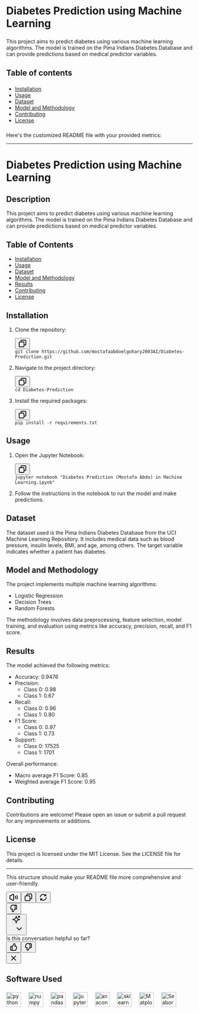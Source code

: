 <h1 align="left">Diabetes Prediction using Machine Learning</h1>

###

<p align="left">This project aims to predict diabetes using various machine learning algorithms. The model is trained on the Pima Indians Diabetes Database and can provide predictions based on medical predictor variables.</p>

###

<h2 align="left">Table of contents</h2>

###

<p align="left">
<ul>
  <li> <a href="#Installation">Installation </a> </li>
  <li> <a href="#Usage">Usage </a> </li>
  <li> <a href="#Dataset">Dataset </a> </li>
  <li> <a href="#Model and Methodology">Model and Methodology </a> </li>
  <li> <a href="#Contributing">Contributing </a> </li>
  <li> <a href="#License">License </a> </li>
</ul>  
</p>

###

<div class="group/conversation-turn relative flex w-full min-w-0 flex-col agent-turn">
    <div class="flex-col gap-1 md:gap-3">
        <div class="flex flex-grow flex-col max-w-full">
            <div data-message-author-role="assistant" data-message-id="39310f81-a50d-477a-b713-f8ddc6b303d0" dir="auto"
                class="min-h-[20px] text-message flex w-full flex-col items-end gap-2 whitespace-pre-wrap break-words [.text-message+&amp;]:mt-5 overflow-x-auto">
                <div class="flex w-full flex-col gap-1 empty:hidden first:pt-[3px]">
                    <div class="markdown prose w-full break-words dark:prose-invert light">
                        <p>Here's the customized README file with your provided metrics:</p>
                        <hr>
                        <h1>Diabetes Prediction using Machine Learning</h1>
                        <h2>Description</h2>
                        <p>This project aims to predict diabetes using various machine learning algorithms. The model is
                            trained on the Pima Indians Diabetes Database and can provide predictions based on medical
                            predictor variables.</p>
                        <h2>Table of Contents</h2>
                        <ul>
                            <li><a rel="noreferrer" href="#installation">Installation</a></li>
                            <li><a rel="noreferrer" href="#usage">Usage</a></li>
                            <li><a rel="noreferrer" href="#dataset">Dataset</a></li>
                            <li><a rel="noreferrer" href="#model-and-methodology">Model and Methodology</a></li>
                            <li><a rel="noreferrer" href="#results">Results</a></li>
                            <li><a rel="noreferrer" href="#contributing">Contributing</a></li>
                            <li><a rel="noreferrer" href="#license">License</a></li>
                        </ul>
                        <h2>Installation</h2>
                        <ol>
                            <li>Clone the repository:
                                <pre><div class="dark bg-gray-950 rounded-md border-[0.5px] border-token-border-medium"><div class="flex items-center relative text-token-text-secondary bg-token-main-surface-secondary px-4 py-2 text-xs font-sans justify-between rounded-t-md"><div class="flex items-center"><span class="" data-state="closed"><button class="flex gap-1 items-center"><svg xmlns="http://www.w3.org/2000/svg" width="24" height="24" fill="none" viewBox="0 0 24 24" class="icon-sm"><path fill="currentColor" fill-rule="evenodd" d="M7 5a3 3 0 0 1 3-3h9a3 3 0 0 1 3 3v9a3 3 0 0 1-3 3h-2v2a3 3 0 0 1-3 3H5a3 3 0 0 1-3-3v-9a3 3 0 0 1 3-3h2zm2 2h5a3 3 0 0 1 3 3v5h2a1 1 0 0 0 1-1V5a1 1 0 0 0-1-1h-9a1 1 0 0 0-1 1zM5 9a1 1 0 0 0-1 1v9a1 1 0 0 0 1 1h9a1 1 0 0 0 1-1v-9a1 1 0 0 0-1-1z" clip-rule="evenodd"></path></svg></button></span></div></div><div class="overflow-y-auto p-4" dir="ltr"><code class="!whitespace-pre hljs language-bash">git <span class="hljs-built_in">clone</span> https://github.com/mostafaabdoelgohary2003AI/Diabetes-Prediction.git
</code></div></div></pre>
                            </li>
                            <li>Navigate to the project directory:
                                <pre><div class="dark bg-gray-950 rounded-md border-[0.5px] border-token-border-medium"><div class="flex items-center relative text-token-text-secondary bg-token-main-surface-secondary px-4 py-2 text-xs font-sans justify-between rounded-t-md"><div class="flex items-center"><span class="" data-state="closed"><button class="flex gap-1 items-center"><svg xmlns="http://www.w3.org/2000/svg" width="24" height="24" fill="none" viewBox="0 0 24 24" class="icon-sm"><path fill="currentColor" fill-rule="evenodd" d="M7 5a3 3 0 0 1 3-3h9a3 3 0 0 1 3 3v9a3 3 0 0 1-3 3h-2v2a3 3 0 0 1-3 3H5a3 3 0 0 1-3-3v-9a3 3 0 0 1 3-3h2zm2 2h5a3 3 0 0 1 3 3v5h2a1 1 0 0 0 1-1V5a1 1 0 0 0-1-1h-9a1 1 0 0 0-1 1zM5 9a1 1 0 0 0-1 1v9a1 1 0 0 0 1 1h9a1 1 0 0 0 1-1v-9a1 1 0 0 0-1-1z" clip-rule="evenodd"></path></svg></button></span></div></div><div class="overflow-y-auto p-4" dir="ltr"><code class="!whitespace-pre hljs language-bash"><span class="hljs-built_in">cd</span> Diabetes-Prediction
</code></div></div></pre>
                            </li>
                            <li>Install the required packages:
                                <pre><div class="dark bg-gray-950 rounded-md border-[0.5px] border-token-border-medium"><div class="flex items-center relative text-token-text-secondary bg-token-main-surface-secondary px-4 py-2 text-xs font-sans justify-between rounded-t-md"><div class="flex items-center"><span class="" data-state="closed"><button class="flex gap-1 items-center"><svg xmlns="http://www.w3.org/2000/svg" width="24" height="24" fill="none" viewBox="0 0 24 24" class="icon-sm"><path fill="currentColor" fill-rule="evenodd" d="M7 5a3 3 0 0 1 3-3h9a3 3 0 0 1 3 3v9a3 3 0 0 1-3 3h-2v2a3 3 0 0 1-3 3H5a3 3 0 0 1-3-3v-9a3 3 0 0 1 3-3h2zm2 2h5a3 3 0 0 1 3 3v5h2a1 1 0 0 0 1-1V5a1 1 0 0 0-1-1h-9a1 1 0 0 0-1 1zM5 9a1 1 0 0 0-1 1v9a1 1 0 0 0 1 1h9a1 1 0 0 0 1-1v-9a1 1 0 0 0-1-1z" clip-rule="evenodd"></path></svg></button></span></div></div><div class="overflow-y-auto p-4" dir="ltr"><code class="!whitespace-pre hljs language-bash">pip install -r requirements.txt
</code></div></div></pre>
                            </li>
                        </ol>
                        <h2>Usage</h2>
                        <ol>
                            <li>Open the Jupyter Notebook:
                                <pre><div class="dark bg-gray-950 rounded-md border-[0.5px] border-token-border-medium"><div class="flex items-center relative text-token-text-secondary bg-token-main-surface-secondary px-4 py-2 text-xs font-sans justify-between rounded-t-md"><div class="flex items-center"><span class="" data-state="closed"><button class="flex gap-1 items-center"><svg xmlns="http://www.w3.org/2000/svg" width="24" height="24" fill="none" viewBox="0 0 24 24" class="icon-sm"><path fill="currentColor" fill-rule="evenodd" d="M7 5a3 3 0 0 1 3-3h9a3 3 0 0 1 3 3v9a3 3 0 0 1-3 3h-2v2a3 3 0 0 1-3 3H5a3 3 0 0 1-3-3v-9a3 3 0 0 1 3-3h2zm2 2h5a3 3 0 0 1 3 3v5h2a1 1 0 0 0 1-1V5a1 1 0 0 0-1-1h-9a1 1 0 0 0-1 1zM5 9a1 1 0 0 0-1 1v9a1 1 0 0 0 1 1h9a1 1 0 0 0 1-1v-9a1 1 0 0 0-1-1z" clip-rule="evenodd"></path></svg></button></span></div></div><div class="overflow-y-auto p-4" dir="ltr"><code class="!whitespace-pre hljs language-bash">jupyter notebook <span class="hljs-string">"Diabetes Prediction (Mostafa Abdo) in Machine Learning.ipynb"</span>
</code></div></div></pre>
                            </li>
                            <li>Follow the instructions in the notebook to run the model and make predictions.</li>
                        </ol>
                        <h2>Dataset</h2>
                        <p>The dataset used is the Pima Indians Diabetes Database from the UCI Machine Learning
                            Repository. It includes medical data such as blood pressure, insulin levels, BMI, and age,
                            among others. The target variable indicates whether a patient has diabetes.</p>
                        <h2>Model and Methodology</h2>
                        <p>The project implements multiple machine learning algorithms:</p>
                        <ul>
                            <li>Logistic Regression</li>
                            <li>Decision Trees</li>
                            <li>Random Forests</li>
                        </ul>
                        <p>The methodology involves data preprocessing, feature selection, model training, and
                            evaluation using metrics like accuracy, precision, recall, and F1 score.</p>
                        <h2>Results</h2>
                        <p>The model achieved the following metrics:</p>
                        <ul>
                            <li>Accuracy: 0.9476</li>
                            <li>Precision:<ul>
                                    <li>Class 0: 0.98</li>
                                    <li>Class 1: 0.67</li>
                                </ul>
                            </li>
                            <li>Recall:<ul>
                                    <li>Class 0: 0.96</li>
                                    <li>Class 1: 0.80</li>
                                </ul>
                            </li>
                            <li>F1 Score:<ul>
                                    <li>Class 0: 0.97</li>
                                    <li>Class 1: 0.73</li>
                                </ul>
                            </li>
                            <li>Support:<ul>
                                    <li>Class 0: 17525</li>
                                    <li>Class 1: 1701</li>
                                </ul>
                            </li>
                        </ul>
                        <p>Overall performance:</p>
                        <ul>
                            <li>Macro average F1 Score: 0.85</li>
                            <li>Weighted average F1 Score: 0.95</li>
                        </ul>
                        <h2>Contributing</h2>
                        <p>Contributions are welcome! Please open an issue or submit a pull request for any improvements
                            or additions.</p>
                        <h2>License</h2>
                        <p>This project is licensed under the MIT License. See the <a rel="noreferrer">LICENSE</a> file
                            for details.</p>
                        <hr>
                        <p>This structure should make your README file more comprehensive and user-friendly.</p>
                    </div>
                </div>
            </div>
        </div>
        <div class="mt-1 flex gap-3 empty:hidden -ml-2">
            <div class="items-center justify-start rounded-xl p-1 flex">
                <div class="flex items-center"><span class="" data-state="closed"><button
                            class="rounded-lg text-token-text-secondary hover:bg-token-main-surface-secondary"><span
                                class="flex h-[30px] w-[30px] items-center justify-center"><svg
                                    xmlns="http://www.w3.org/2000/svg" width="24" height="24" fill="none"
                                    viewBox="0 0 24 24" class="icon-md-heavy">
                                    <path fill="currentColor" fill-rule="evenodd"
                                        d="M11 4.91a.5.5 0 0 0-.838-.369L6.676 7.737A1 1 0 0 1 6 8H4a1 1 0 0 0-1 1v6a1 1 0 0 0 1 1h2a1 1 0 0 1 .676.263l3.486 3.196A.5.5 0 0 0 11 19.09zM8.81 3.067C10.415 1.597 13 2.735 13 4.91v14.18c0 2.175-2.586 3.313-4.19 1.843L5.612 18H4a3 3 0 0 1-3-3V9a3 3 0 0 1 3-3h1.611zm11.507 3.29a1 1 0 0 1 1.355.401A10.96 10.96 0 0 1 23 12c0 1.85-.458 3.597-1.268 5.13a1 1 0 1 1-1.768-.934A8.96 8.96 0 0 0 21 12a8.96 8.96 0 0 0-1.085-4.287 1 1 0 0 1 .402-1.356M15.799 7.9a1 1 0 0 1 1.4.2 6.48 6.48 0 0 1 1.3 3.9c0 1.313-.39 2.537-1.06 3.56a1 1 0 0 1-1.673-1.096A4.47 4.47 0 0 0 16.5 12a4.47 4.47 0 0 0-.9-2.7 1 1 0 0 1 .2-1.4"
                                        clip-rule="evenodd"></path>
                                </svg></span></button></span><span class="" data-state="closed"><button
                            class="rounded-lg text-token-text-secondary hover:bg-token-main-surface-secondary"><span
                                class="flex h-[30px] w-[30px] items-center justify-center"><svg
                                    xmlns="http://www.w3.org/2000/svg" width="24" height="24" fill="none"
                                    viewBox="0 0 24 24" class="icon-md-heavy">
                                    <path fill="currentColor" fill-rule="evenodd"
                                        d="M7 5a3 3 0 0 1 3-3h9a3 3 0 0 1 3 3v9a3 3 0 0 1-3 3h-2v2a3 3 0 0 1-3 3H5a3 3 0 0 1-3-3v-9a3 3 0 0 1 3-3h2zm2 2h5a3 3 0 0 1 3 3v5h2a1 1 0 0 0 1-1V5a1 1 0 0 0-1-1h-9a1 1 0 0 0-1 1zM5 9a1 1 0 0 0-1 1v9a1 1 0 0 0 1 1h9a1 1 0 0 0 1-1v-9a1 1 0 0 0-1-1z"
                                        clip-rule="evenodd"></path>
                                </svg></span></button></span><span class="" data-state="closed"><button
                            class="rounded-lg text-token-text-secondary hover:bg-token-main-surface-secondary"><span
                                class="flex h-[30px] w-[30px] items-center justify-center"><svg
                                    xmlns="http://www.w3.org/2000/svg" width="24" height="24" fill="none"
                                    viewBox="0 0 24 24" class="icon-md-heavy">
                                    <path fill="currentColor"
                                        d="M3.07 10.876C3.623 6.436 7.41 3 12 3a9.15 9.15 0 0 1 6.012 2.254V4a1 1 0 1 1 2 0v4a1 1 0 0 1-1 1H15a1 1 0 1 1 0-2h1.957A7.15 7.15 0 0 0 12 5a7 7 0 0 0-6.946 6.124 1 1 0 1 1-1.984-.248m16.992 1.132a1 1 0 0 1 .868 1.116C20.377 17.564 16.59 21 12 21a9.15 9.15 0 0 1-6-2.244V20a1 1 0 1 1-2 0v-4a1 1 0 0 1 1-1h4a1 1 0 1 1 0 2H7.043A7.15 7.15 0 0 0 12 19a7 7 0 0 0 6.946-6.124 1 1 0 0 1 1.116-.868">
                                    </path>
                                </svg></span></button></span>
                    <div class="flex"><span class="" data-state="closed"><button
                                class="rounded-lg text-token-text-secondary hover:bg-token-main-surface-secondary"><span
                                    class="flex h-[30px] w-[30px] items-center justify-center"><svg
                                        xmlns="http://www.w3.org/2000/svg" width="24" height="24" fill="none"
                                        viewBox="0 0 24 24" class="icon-md-heavy">
                                        <path fill="currentColor" fill-rule="evenodd"
                                            d="M11.873 21.496a1 1 0 0 1-.992.496l-.454-.056A4 4 0 0 1 7.1 16.79L7.65 15h-.718c-2.637 0-4.553-2.508-3.859-5.052l1.364-5A4 4 0 0 1 8.296 2h9.709a3 3 0 0 1 3 3v7a3 3 0 0 1-3 3h-2c-.26 0-.5.14-.628.364zM14.005 4h-5.71a2 2 0 0 0-1.929 1.474l-1.363 5A2 2 0 0 0 6.933 13h2.072a1 1 0 0 1 .955 1.294l-.949 3.084a2 2 0 0 0 1.462 2.537l3.167-5.543a2.72 2.72 0 0 1 1.364-1.182V5a1 1 0 0 0-1-1m3 9V5c0-.35-.06-.687-.171-1h1.17a1 1 0 0 1 1 1v7a1 1 0 0 1-1 1z"
                                            clip-rule="evenodd"></path>
                                    </svg></span></button></span></div><span class="" data-state="closed"><button
                            type="button" id="radix-:r8a:" aria-haspopup="menu" aria-expanded="false"
                            data-state="closed"
                            class="cursor-pointer h-[30px] rounded-md px-1 text-token-text-secondary hover:bg-token-main-surface-secondary">
                            <div class="flex items-center pb-0">
                                <div class="[&amp;_svg]:h-full [&amp;_svg]:w-full icon-md h-4 w-4"><svg
                                        xmlns="http://www.w3.org/2000/svg" width="24" height="24" fill="none"
                                        viewBox="0 0 24 24">
                                        <path fill="currentColor"
                                            d="M19.898.855a.4.4 0 0 0-.795 0c-.123 1.064-.44 1.802-.943 2.305-.503.503-1.241.82-2.306.943a.4.4 0 0 0 .001.794c1.047.119 1.801.436 2.317.942.512.504.836 1.241.93 2.296a.4.4 0 0 0 .796 0c.09-1.038.413-1.792.93-2.308.515-.516 1.269-.839 2.306-.928a.4.4 0 0 0 .001-.797c-1.055-.094-1.792-.418-2.296-.93-.506-.516-.823-1.27-.941-2.317Z">
                                        </path>
                                        <path fill="currentColor"
                                            d="M12.001 1.5a1 1 0 0 1 .993.887c.313 2.77 1.153 4.775 2.5 6.146 1.34 1.366 3.3 2.223 6.095 2.47a1 1 0 0 1-.003 1.993c-2.747.238-4.75 1.094-6.123 2.467-1.373 1.374-2.229 3.376-2.467 6.123a1 1 0 0 1-1.992.003c-.248-2.795-1.105-4.754-2.47-6.095-1.372-1.347-3.376-2.187-6.147-2.5a1 1 0 0 1-.002-1.987c2.818-.325 4.779-1.165 6.118-2.504 1.339-1.34 2.179-3.3 2.504-6.118A1 1 0 0 1 12 1.5ZM6.725 11.998c1.234.503 2.309 1.184 3.21 2.069.877.861 1.56 1.888 2.063 3.076.5-1.187 1.18-2.223 2.051-3.094.871-.87 1.907-1.55 3.094-2.05-1.188-.503-2.215-1.187-3.076-2.064-.885-.901-1.566-1.976-2.069-3.21-.505 1.235-1.19 2.3-2.081 3.192-.891.89-1.957 1.576-3.192 2.082Z">
                                        </path>
                                    </svg></div><span class="overflow-hidden text-clip whitespace-nowrap text-sm"
                                    style="opacity: 0; padding-left: 0px; width: 0px;">4o</span><svg
                                    xmlns="http://www.w3.org/2000/svg" width="24" height="24" fill="none"
                                    viewBox="0 0 24 24" class="icon-sm text-token-text-quaternary">
                                    <path fill="currentColor" fill-rule="evenodd"
                                        d="M5.293 9.293a1 1 0 0 1 1.414 0L12 14.586l5.293-5.293a1 1 0 1 1 1.414 1.414l-6 6a1 1 0 0 1-1.414 0l-6-6a1 1 0 0 1 0-1.414"
                                        clip-rule="evenodd"></path>
                                </svg>
                            </div>
                        </button></span>
                </div>
            </div>
        </div>
        <div class="pr-2 lg:pr-0"></div>
        <div class="mt-3 w-full empty:hidden">
            <div class="text-center">
                <div class="mx-auto">
                    <div style="opacity: 1;">
                        <div class="inline-flex rounded-xl border border-gray-100 dark:border-gray-700">
                            <div
                                class="flex items-center justify-center gap-4 px-4 py-3 text-sm text-token-text-secondary">
                                Is this conversation helpful so far?<div class="flex items-center gap-5"><button
                                        class="text-token-text-secondary hover:text-token-text-primary"><svg
                                            xmlns="http://www.w3.org/2000/svg" width="24" height="24" fill="none"
                                            viewBox="0 0 24 24" class="icon-md">
                                            <path fill="currentColor" fill-rule="evenodd"
                                                d="M12.132 2.504a1 1 0 0 1 .992-.496l.454.056a4 4 0 0 1 3.327 5.146L16.354 9h.718c2.638 0 4.553 2.508 3.86 5.053l-1.364 5A4 4 0 0 1 15.708 22H6a3 3 0 0 1-3-3v-7a3 3 0 0 1 3-3h2c.26 0 .5-.14.628-.364zM10 20h5.709a2 2 0 0 0 1.93-1.474l1.363-5A2 2 0 0 0 17.072 11H15a1 1 0 0 1-.956-1.294l.95-3.084a2 2 0 0 0-1.462-2.537l-3.168 5.543A2.72 2.72 0 0 1 9 10.81V19a1 1 0 0 0 1 1m-3-9v8c0 .35.06.687.17 1H6a1 1 0 0 1-1-1v-7a1 1 0 0 1 1-1z"
                                                clip-rule="evenodd"></path>
                                        </svg></button><button
                                        class="text-token-text-secondary hover:text-token-text-primary"><svg
                                            xmlns="http://www.w3.org/2000/svg" width="24" height="24" fill="none"
                                            viewBox="0 0 24 24" class="icon-md">
                                            <path fill="currentColor" fill-rule="evenodd"
                                                d="M11.873 21.496a1 1 0 0 1-.992.496l-.454-.056A4 4 0 0 1 7.1 16.79L7.65 15h-.718c-2.637 0-4.553-2.508-3.859-5.052l1.364-5A4 4 0 0 1 8.296 2h9.709a3 3 0 0 1 3 3v7a3 3 0 0 1-3 3h-2c-.26 0-.5.14-.628.364zM14.005 4h-5.71a2 2 0 0 0-1.929 1.474l-1.363 5A2 2 0 0 0 6.933 13h2.072a1 1 0 0 1 .955 1.294l-.949 3.084a2 2 0 0 0 1.462 2.537l3.167-5.543a2.72 2.72 0 0 1 1.364-1.182V5a1 1 0 0 0-1-1m3 9V5c0-.35-.06-.687-.171-1h1.17a1 1 0 0 1 1 1v7a1 1 0 0 1-1 1z"
                                                clip-rule="evenodd"></path>
                                        </svg></button></div>
                            </div>
                            <div class="w-px flex-1 self-stretch bg-token-main-surface-tertiary"></div><button
                                class="text-token-text-secondary hover:text-token-text-primary p-3"><svg
                                    xmlns="http://www.w3.org/2000/svg" width="24" height="24" fill="none"
                                    viewBox="0 0 24 24"
                                    class="icon-md text-token-text-secondary hover:text-token-text-primary">
                                    <path fill="currentColor" fill-rule="evenodd"
                                        d="M5.636 5.636a1 1 0 0 1 1.414 0l4.95 4.95 4.95-4.95a1 1 0 0 1 1.414 1.414L13.414 12l4.95 4.95a1 1 0 0 1-1.414 1.414L12 13.414l-4.95 4.95a1 1 0 0 1-1.414-1.414l4.95-4.95-4.95-4.95a1 1 0 0 1 0-1.414"
                                        clip-rule="evenodd"></path>
                                </svg></button>
                        </div>
                    </div>
                </div>
            </div>
        </div>
    </div>
</div>

###

<h2 align="left">Software Used</h2>

###

<div align="left">
  <img src="https://cdn.jsdelivr.net/gh/devicons/devicon/icons/python/python-original.svg" height="40" alt="python logo"  />
  <img width="12" />
  <img src="https://cdn.jsdelivr.net/gh/devicons/devicon/icons/numpy/numpy-original.svg" height="40" alt="numpy logo"  />
  <img width="12" />
  <img src="https://cdn.jsdelivr.net/gh/devicons/devicon/icons/pandas/pandas-original.svg" height="40" alt="pandas logo"  />
  <img width="12" />
  <img src="https://cdn.jsdelivr.net/gh/devicons/devicon/icons/jupyter/jupyter-original.svg" height="40" alt="jupyter logo"  />
  <img width="12" />
  <img src="https://cdn.jsdelivr.net/gh/devicons/devicon/icons/anaconda/anaconda-original.svg" height="40" alt="anaconda logo"  />
  <img width="12" />
  <img src="https://upload.wikimedia.org/wikipedia/commons/0/05/Scikit_learn_logo_small.svg" height = "40" alt="sklearn logo" />
  <img width="12" />
  <img src="https://upload.wikimedia.org/wikipedia/commons/0/01/Created_with_Matplotlib-logo.svg" height = "40" alt="Matplotlib logo" />
  <img width="12" />
  <img src = "https://seaborn.pydata.org/_images/logo-tall-lightbg.svg" height="40" alt="Seaborn Logo" />
  <img width="12" />
</div>

###
